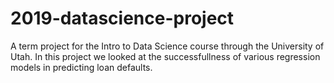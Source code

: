 # 2019-datascience-project
A term project for the Intro to Data Science course through the University of Utah. In this project we looked at the successfullness of various regression models in predicting loan defaults. 
